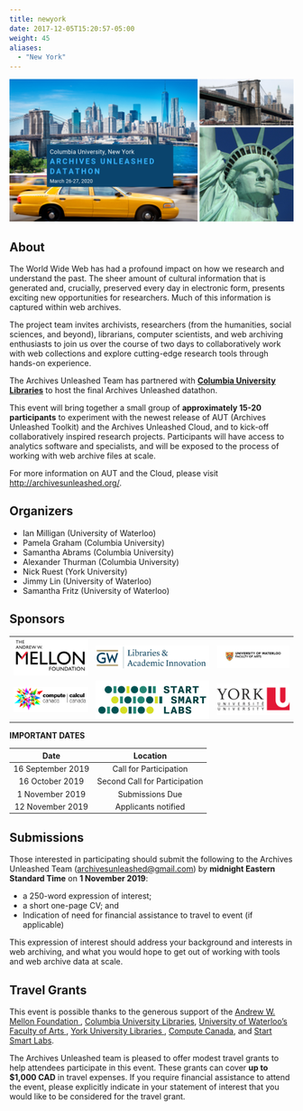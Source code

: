 ```yaml
---
title: newyork
date: 2017-12-05T15:20:57-05:00
weight: 45
aliases:
  - "New York"
---
```


![New York Skyline](/images/ny-skyline.png)
## About

The World Wide Web has had a profound impact on how we research and understand the past. The sheer amount of cultural information that is generated and, crucially, preserved every day in electronic form, presents exciting new opportunities for researchers. Much of this information is captured within web archives.

The project team invites archivists, researchers (from the humanities, social sciences, and beyond), librarians, computer scientists, and web archiving enthusiasts to join us over the course of two days to collaboratively work with web collections and explore cutting-edge research tools through hands-on experience.

The Archives Unleashed Team has partnered with <a href="https://library.columbia.edu">**Columbia University Libraries**</a> to host the final Archives Unleashed datathon.

This event will bring together a small group of **approximately 15-20 participants** to experiment with the newest release of AUT (Archives Unleashed Toolkit) and the Archives Unleashed Cloud, and to kick-off collaboratively inspired research projects. Participants will have access to analytics software and specialists, and will be exposed to the process of working with web archive files at scale.

For more information on AUT and the Cloud, please visit http://archivesunleashed.org/.


## Organizers

* Ian Milligan (University of Waterloo)
* Pamela Graham (Columbia University)
* Samantha Abrams (Columbia University)
* Alexander Thurman (Columbia University)
* Nick Ruest (York University) 
* Jimmy Lin (University of Waterloo)
* Samantha Fritz (University of Waterloo)

## Sponsors
|                                              |                                            |                                                     |
|----------------------------------------------|--------------------------------------------|-----------------------------------------------------|
| ![alt text](/images/mellon-logo-600x300.png) | ![alt text](/images/gwu-logo.jpg) | ![alt text](/images/waterloo-arts-logo-600x200.png) |
| ![alt text](/images/compute_canada_logo.png) | ![alt text](/images/start_smart_logo.png)      | ![alt text](/images/yorku-logo.png)                  |

**IMPORTANT DATES**

|        Date       |         Location         |
|:-----------------:|:------------------------:|
| 16 September 2019 | Call for Participation|
| 16 October 2019 | Second Call for Participation|
| 1 November 2019 | Submissions Due |
| 12 November 2019| Applicants notified |

## Submissions

Those interested in participating should submit the following to the Archives Unleashed Team (<a href="mailto:archivesunleashed@gmail.com">archivesunleashed@gmail.com</a>) by **midnight Eastern Standard Time** on **1 November 2019**:

* a 250-word expression of interest;
* a short one-page CV; and
* Indication of need for financial assistance to travel to event (if applicable)

This expression of interest should address your background and interests in web archiving, and what you would hope to get out of working with tools and web archive data at scale.

## Travel Grants

This event is possible thanks to the generous support of the <a href="https://mellon.org"> Andrew W. Mellon Foundation </a>, <a href="https://library.columbia.edu">Columbia University Libraries</a>, <a href="https://library.gwu.edu"> University of Waterloo’s Faculty of Arts </a>, <a href="http://www.yorku.ca"> York University Libraries </a>, <a href="https://www.computecanada.ca"> Compute Canada</a>, and <a href="http://www.startsmartlabs.com"> Start Smart Labs</a>.

The Archives Unleashed team is pleased to offer modest travel grants to help attendees participate in this event. These grants can cover **up to $1,000 CAD** in travel expenses. If you require financial assistance to attend the event, please explicitly indicate in your statement of interest that you would like to be considered for the travel grant.



<!---
Datathon Page Outline:

## About
## Organizers
## Sponsors
** Important Dates**
## Sumbissions
## Travel Grants
## Venu
## (location name)
## Travel to (destination)
## Schedule
## Team Projects

_________________________________________________________________________________

## Submissions
Thank you for your interest in the Archives Unleashed Datathon, submissions for the March 26-27 New York Datathon are now closed.


## Venue

Columbia University | Butler Library
535 West 114th St., New York, NY 10027, USA

<iframe src="https://www.google.com/maps/embed?pb=!1m18!1m12!1m3!1d6039.96275808335!2d-73.96541404909422!3d40.8064029792134!2m3!1f0!2f0!3f0!3m2!1i1024!2i768!4f13.1!3m3!1m2!1s0x89c2f63c31da1355%3A0xf11ddb8a69ec829b!2sButler%20Library!5e0!3m2!1sen!2sca!4v1567542633671!5m2!1sen!2sca" width="900" height="600" frameborder="0" style="border:0;" allowfullscreen=""></iframe>

## Butler Library 

The Butler Library is located at the south end of the Morning Side campus. The only public entrance is available through the campus side. [General directions] (https://library.columbia.edu/libraries/butler/directions.html) to the Butler Library are provided by Columbia University Libraries. The closest transit stops include  subway station (#1) or bus stop (M104, M4, M60).

Once you arrive at the Butler Library, you will need to check-in at the Library Information Office with a piece of ID, which is just inside the entrance, and then you can head to Room 203 <a href="/images/GelmanLib-FloorPlan.png" ><img src="/images/butler-floorplan.png"></a>

## Travel to New York

The Archives Unleashed team has put together some information and resources to help with your travel plans.

![Accommodations](/images/accommodations.png)

There are many choices for accommodations in the NY area! We encourage all of our out-of-town participants to check out the [MTA - New York City Transit Map](http://www.mta.info/nyct) to help spot areas close to campus. The Butler Library is located near Columbia's main gate at W. 116th St and Broadway.

If staying outside the city center, we'd recommend sticking to areas near .

Staying in New York City doesn’t have to break the bank, which is why we like using some of the following aggregators to compare hotel rates:

* [Airbnb](https://www.airbnb.ca)
* [Kayak](https://www.ca.kayak.com)
* [Expedia](https://www.expedia.ca)
* [Trivago](https://www.trivago.ca)
* [Travelocity](https://www.travelocity.ca)

![Airports](/images/airports.png)

For guests flying into New York, there are three main airports with several options for reaching downtown.

| Airport                                     | Distance to Columbia University |                                      Notes                                     |
|---------------------------------------------|:-------------------------------:|:------------------------------------------------------------------------------:|
| [John F. Kennedy International Airport (JFK)](https://www.jfkairport.com) |            ~ 17 Miles           | Located in Queens and primarily handles international flights                  |
| [LaGuardia Airport (LGA)](https://www.laguardiaairport.com)                     |            ~ 8 Miles            | Located in Queens and mainly handles domestic flights                          |
| [Newark International Airport (EWR)](https://www.newarkairport.com)         |            ~ 20 Miles           | Newark, in Newark, New Jersey, handles both domestic and international flights | 


![Downtown Transit](/images/transit.png)

While you are in New York there are a few ways to get around, but ultimately it will depend on how close you are to the University. The Butler Library is located at the south end of the Morning Side campus (near Columbia's main gate at W. 116th St and Broadway). and is easily accessible by public transportation or by foot from most areas of downtown New York.

* **Public Transport** - 

* **Rideshare Apps** - - [Uber](https://www.uber.com/global/en/cities/new-york/) and [Lyft](https://www.lyft.com/rider/cities/new-york-city-ny) are available in New York City, NY. You can download the apps and book a ride easily.

* **Taxis** - a few options for getting around via taxi include:
  - 

![Attractions](/images/attractions.png)

For those adventurers who’d like to check out New York attractions, you may want to check out the [Official Visitor's Guide to New York City](https://www.nycgo.com). Some of our favourite spots to visit include:

* [Empire State Building Observatory](https://www.esbnyc.com) - check out the stunning 360 view of the city from a building that has its own zip code!
* [Statue of Liberty](https://www.nps.gov/stli/index.htm) - this iconic statue was a gift from the French in 1886 as a symbol of freedom and democracy. Visitors can tour the pedestal or crown!
* [Times Square](https://www.timessquarenyc.org) - there's never a dull moment when you visit what has been referred to as "The Crossroads of the World".
* [Central Park](http://www.centralparknyc.org) - this urban park covers 843 acres and includes various landscapes (geological, wooded areas and watercourses), landmarks, sculptures, exhibits, recreational facilities, and is home to over 571 species. 
* [The Met](https://www.metmuseum.org) - Visit the largest art museum in the world, home to over two million works.
* [Rockefeller Center](https://www.rockefellercenter.com) - this urban complex stretch over 22 acres, was constructed during the Depression Era and is home to several landmark buildings including Radio City and original Art Deco structures.
* [Yankee Stadium](https://www.mlb.com/yankees/ballpark) - catch a game or tour!
* [Brooklyn Bridge](https://www1.nyc.gov/html/dot/html/infrastructure/brooklyn-bridge.shtml) - you can view, walk [tips](https://freetoursbyfoot.com/walking-the-brooklyn-bridge/), or cycle this beautiful 136 year old landmark.
* [Staten Island Ferry](https://www.siferry.com) - enjoy a beautiful ride along the New York Harbour.


## Schedule

We are looking forward to spending a couple of days with with our participants. We will be kicking off the event with some discussion around the project and set up of the Archives Unleashed Toolkit. After that it's full steam ahead with team project work. A light breakfast and lunch will be provided on both days, and there will be plently of coffee and tea throughout the event!

Please click the image below to check out the <a href="/images/washington-schedule.pdf">full New York Datathon schedule!</a>

|               |                  |
|:-----------------:|:------------------------:|
| <a href="/images/washington-schedule.pdf"><img src="/images/washington-day1.png"></a> | <a href="/images/washington-schedule.pdf"><img src="/images/washington-day2.png" ></a>

## Team Projects

<table>
  <tr>
    <td><b>Team: #metoo Group 1</b>
      <ul>
        <li>Angela Woodall, Columbia University</li>
        <li>Jane Kelly, Schlesinger Library, Radcliffe Institute, Harvard University</li>
        <li>Michael Nashed, Bibliotheca Alexandria</li>
        <li>Sarah McTavish, University of Waterloo</li>
        <li><a href="/images/Washington-Group-metoo-1.pdf">View Presentation</a></li>
      </ul>
    <td><img src="/images/Washington-Pic-metoo1.png"></td>
  </tr>
  <tr>
    <td><b>Team: #metoo Group 2</a></b>
      <ul>
        <li>Yoo Young Lee, University of Ottawa</li>
        <li>Christie Moffatt, National Library of Medicine</li>
        <li>Anna St.Onge, York University Libraries</li>
        <li><a href="/images/Washington-Group-metoo-2.pdf">View Presentation</a></li>
      </ul>
    <td><img src="/images/Washington-Pic-metoo2.png"></td>
  </tr>
  <tr>
    <td><b>Team: DC Punk Media Unleashed</b>
      <ul>
        <li>Grace Thomas, Library of Congress</li>
        <li>James Jacobs, Stanford University</li>
        <li>Laura Wrubel, George Washington University</li>
        <li>Oliver Kiechle, Heinrich-Heine-University Duesseldorf</li>
        <li><a href="/images/Washington-Group-DCPunkMediaUnleashed.pdf">View Presentation</a></li>
      </ul>
    <td><img src="/images/Washington-Pic-DCPunk.png"></td>
  </tr>
 <tr>
    <td><b>Team: Kompromat</b>
      <ul>
        <li>Ed Summers, University of Maryland</li>
        <li>Gregory Wiedeman, University at Albany, SUNY</li>
        <li>Helena Byrne, British Library</li>
        <li>Shawn Walker, Arizona State University</li>
        <li><a href="/images/Washington-Group-Kompromat.pdf">View Presentation</a></li>
      </ul>
    <td><img src="/images/Washington-Pic-Kompromat.png"></td>
 </tr>
 <tr>
    <td><b>Team: Psyarchives</b>
      <ul>
        <li>Ryan Deschamps, University of Waterloo</li>
        <li>Mario Nakazawa, Berea College</li>
        <li><a href="/images/Washington-Group-Psyarchives.pdf">View Presentation</a></li>
      </ul>
    <td><img src="/images/Washington-Pic-Psyarchives.png"></td>
 </tr>
 <tr>
    <td><b>Team: Punkavists</b>
      <ul>
        <li>Chase Dooley, Library of Congress</li>
        <li>Roger Gillis, Dalhousie University</li>
        <li>Rachel Trent, George Washington University</li>
        <li>Jennifer Weintraub, Schlesinger Library, Radcliffe Institute, Harvard University</li>
        <li><a href="/images/Washington-Group-Punkavists.pdf">View Presentation</a></li>
      </ul>
    <td><img src="/images/Washington-Pic-Punkavists.png"></td>
 </tr>
</table>
-->
